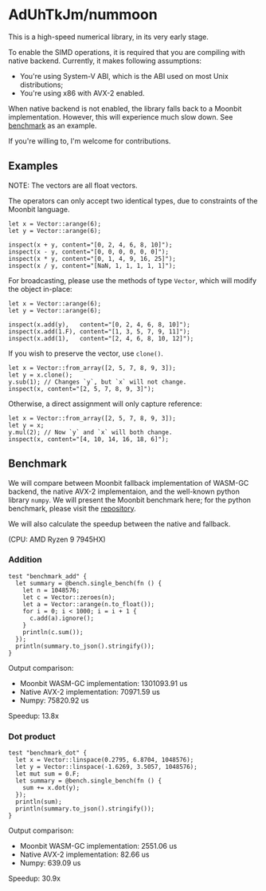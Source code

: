 # AdUhTkJm/nummoon

This is a high-speed numerical library, in its very early stage.

To enable the SIMD operations, it is required that you are compiling with native backend. Currently, it makes following assumptions:

- You're using System-V ABI, which is the ABI used on most Unix distributions;
- You're using x86 with AVX-2 enabled.

When native backend is not enabled, the library falls back to a Moonbit implementation. However, this will experience much slow down. See [benchmark](#benchmark) as an example.

If you're willing to, I'm welcome for contributions.

## Examples

NOTE: The vectors are all float vectors.

The operators can only accept two identical types, due to constraints of the Moonbit language.

```mbt
let x = Vector::arange(6);
let y = Vector::arange(6);

inspect(x + y, content="[0, 2, 4, 6, 8, 10]");
inspect(x - y, content="[0, 0, 0, 0, 0, 0]");
inspect(x * y, content="[0, 1, 4, 9, 16, 25]");
inspect(x / y, content="[NaN, 1, 1, 1, 1, 1]");
```

For broadcasting, please use the methods of type `Vector`, which will modify the object in-place:

```mbt
let x = Vector::arange(6);
let y = Vector::arange(6);

inspect(x.add(y),   content="[0, 2, 4, 6, 8, 10]");
inspect(x.add(1.F), content="[1, 3, 5, 7, 9, 11]");
inspect(x.add(1),   content="[2, 4, 6, 8, 10, 12]");
```

If you wish to preserve the vector, use `clone()`.

```mbt
let x = Vector::from_array([2, 5, 7, 8, 9, 3]);
let y = x.clone();
y.sub(1); // Changes `y`, but `x` will not change.
inspect(x, content="[2, 5, 7, 8, 9, 3]");
```

Otherwise, a direct assignment will only capture reference:

```mbt
let x = Vector::from_array([2, 5, 7, 8, 9, 3]);
let y = x;
y.mul(2); // Now `y` and `x` will both change.
inspect(x, content="[4, 10, 14, 16, 18, 6]");
```

## Benchmark

We will compare between Moonbit fallback implementation of WASM-GC backend, the native AVX-2 implementaion, and the well-known python library `numpy`. We will present the Moonbit benchmark here; for the python benchmark, please visit the [repository](https://github.com/AdUhTkJm/nummoon/tree/main/benchmark).

We will also calculate the speedup between the native and fallback.

(CPU: AMD Ryzen 9 7945HX)

### Addition

```mbt
test "benchmark_add" {
  let summary = @bench.single_bench(fn () {
    let n = 1048576;
    let c = Vector::zeroes(n);
    let a = Vector::arange(n.to_float());
    for i = 0; i < 1000; i = i + 1 {
      c.add(a).ignore();
    }
    println(c.sum());
  });
  println(summary.to_json().stringify());
}
```

Output comparison:

- Moonbit WASM-GC implementation: 1301093.91 us
- Native AVX-2 implementation: 70971.59 us
- Numpy: 75820.92 us

Speedup: 13.8x

### Dot product

```mbt
test "benchmark_dot" {
  let x = Vector::linspace(0.2795, 6.8704, 1048576);
  let y = Vector::linspace(-1.6269, 3.5057, 1048576);
  let mut sum = 0.F;
  let summary = @bench.single_bench(fn () {
    sum += x.dot(y);
  });
  println(sum);
  println(summary.to_json().stringify());
}
```

Output comparison:

- Moonbit WASM-GC implementation: 2551.06 us
- Native AVX-2 implementation: 82.66 us
- Numpy: 639.09 us

Speedup: 30.9x
